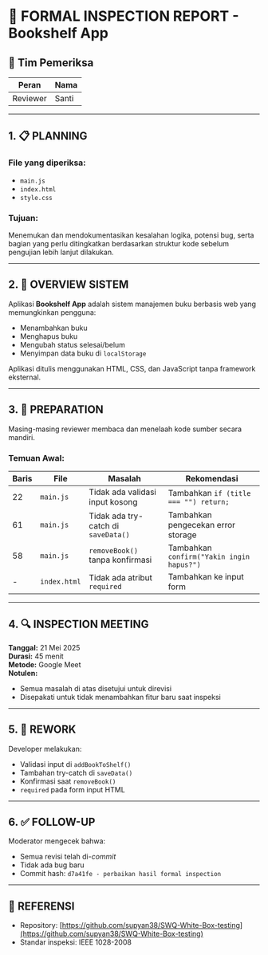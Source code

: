 # 🧪 FORMAL INSPECTION REPORT - Bookshelf App

## 👥 Tim Pemeriksa
| Peran        | Nama        |
|--------------|-------------|
| Reviewer     | Santi       |

---

## 1. 📋 PLANNING

### File yang diperiksa:
- `main.js`
- `index.html`
- `style.css`

### Tujuan:
Menemukan dan mendokumentasikan kesalahan logika, potensi bug, serta bagian yang perlu ditingkatkan berdasarkan struktur kode sebelum pengujian lebih lanjut dilakukan.

---

## 2. 🧠 OVERVIEW SISTEM

Aplikasi **Bookshelf App** adalah sistem manajemen buku berbasis web yang memungkinkan pengguna:
- Menambahkan buku
- Menghapus buku
- Mengubah status selesai/belum
- Menyimpan data buku di `localStorage`

Aplikasi ditulis menggunakan HTML, CSS, dan JavaScript tanpa framework eksternal.

---

## 3. 🧾 PREPARATION

Masing-masing reviewer membaca dan menelaah kode sumber secara mandiri.

### Temuan Awal:
| Baris | File       | Masalah                          | Rekomendasi                             |
|-------|------------|----------------------------------|------------------------------------------|
| 22    | `main.js`  | Tidak ada validasi input kosong | Tambahkan `if (title === "") return;`    |
| 61    | `main.js`  | Tidak ada try-catch di `saveData()` | Tambahkan pengecekan error storage   |
| 58    | `main.js`  | `removeBook()` tanpa konfirmasi | Tambahkan `confirm("Yakin ingin hapus?")`|
| -     | `index.html` | Tidak ada atribut `required` | Tambahkan ke input form                 |

---

## 4. 🔍 INSPECTION MEETING

**Tanggal:** 21 Mei 2025  
**Durasi:** 45 menit  
**Metode:** Google Meet  
**Notulen:**
- Semua masalah di atas disetujui untuk direvisi
- Disepakati untuk tidak menambahkan fitur baru saat inspeksi

---

## 5. 🔧 REWORK

Developer melakukan:
- Validasi input di `addBookToShelf()`
- Tambahan try-catch di `saveData()`
- Konfirmasi saat `removeBook()`
- `required` pada form input HTML

---

## 6. ✅ FOLLOW-UP

Moderator mengecek bahwa:
- Semua revisi telah di-*commit*
- Tidak ada bug baru
- Commit hash: `d7a41fe - perbaikan hasil formal inspection`

---

## 📎 REFERENSI
- Repository: [https://github.com/supyan38/SWQ-White-Box-testing](https://github.com/supyan38/SWQ-White-Box-testing)
- Standar inspeksi: IEEE 1028-2008
